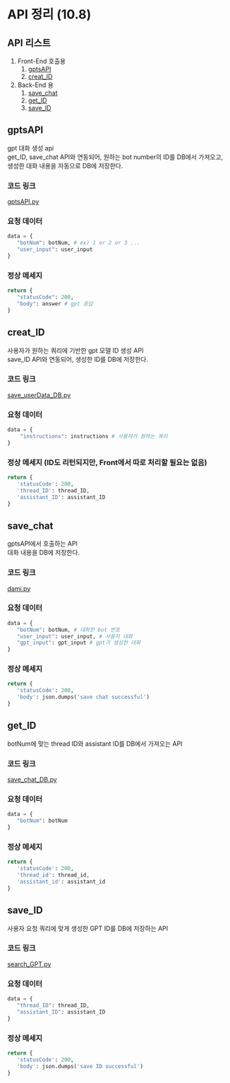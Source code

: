 # API 정리 (10.8)
## API 리스트
1. Front-End 호출용
   1. [gptsAPI](#gptsAPI)
   2. [creat_ID](#creat_ID)
2. Back-End 용
   1. [save_chat](save_chat)
   2. [get_ID](get_ID)
   3. [save_ID](save_ID)

## gptsAPI
gpt 대화 생성 api <br>
get_ID, save_chat API와 연동되어, 원하는 bot number의 ID를 DB에서 가져오고, 생성한 대화 내용을 자동으로 DB에 저장한다.
### 코드 링크
[gptsAPI.py](aws/gptsAPI.py)
### 요청 데이터
```python
data = {
   "botNum": botNum, # ex) 1 or 2 or 3 ...
   "user_input": user_input
}
```
### 정상 메세지
```python
return {
   "statusCode": 200,
   "body": answer # gpt 응답
}
```

## creat_ID
사용자가 원하는 쿼리에 기반한 gpt 모델 ID 생성 API<br>
save_ID API와 연동되어, 생성한 ID를 DB에 저장한다.
### 코드 링크
[save_userData_DB.py](https://github.com/sjk0503/chatAPP/blob/main/aws/save_userData_DB.py)
### 요청 데이터
```python
data = {
    "instructions": instructions # 사용자가 원하는 쿼리
}
```
### 정상 메세지 (ID도 리턴되지만, Front에서 따로 처리할 필요는 없음)
```python
return {
   'statusCode': 200,
   'thread_ID': thread_ID,
   'assistant_ID': assistant_ID
}
```

## save_chat
gptsAPI에서 호출하는 API <br>
대화 내용을 DB에 저장한다.
### 코드 링크
[dami.py](https://github.com/sjk0503/chatAPP/blob/main/aws/dami.py)
### 요청 데이터
```python
data = {
   "botNum": botNum, # 대화한 bot 번호
   "user_input": user_input, # 사용자 대화
   "gpt_input": gpt_input # gpt가 생성한 대화
}
```
### 정상 메세지
```python
return {
   'statusCode': 200,
   'body': json.dumps('save chat successful')
}
```

## get_ID
botNum에 맞는 thread ID와 assistant ID를 DB에서 가져오는 API
### 코드 링크
[save_chat_DB.py](https://github.com/sjk0503/chatAPP/blob/main/aws/save_chat_DB.py)
### 요청 데이터
```python
data = {
   "botNum": botNum
}
```
### 정상 메세지
```python
return {
   'statusCode': 200,
   'thread_id': thread_id,
   'assistant_id': assistant_id
}
```

## save_ID
사용자 요청 쿼리에 맞게 생성한 GPT ID를 DB에 저장하는 API
### 코드 링크
[search_GPT.py](https://github.com/sjk0503/chatAPP/blob/main/aws/search_GPT.py)
### 요청 데이터
```python
data = {
   "thread_ID": thread_ID,
   "assistant_ID": assistant_ID
}
```
### 정상 메세지
```python
return {
   'statusCode': 200,
   'body': json.dumps('save ID successful')
}
```
